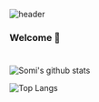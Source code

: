 ![header](https://capsule-render.vercel.app/api?type=waving&text=Nam%20Somi)
### Welcome 👋
#
![Somi's github stats](https://github-readme-stats.vercel.app/api?username=somi4219&show_icons=true&theme=buefy)

![Top Langs](https://github-readme-stats.vercel.app/api/top-langs/?username=somi4219&layout=compact&theme=buefy)

<!--
**somi4219/somi4219** is a ✨ _special_ ✨ repository because its `README.md` (this file) appears on your GitHub profile.

Here are some ideas to get you started:

- 🔭 I’m currently working on ...
- 🌱 I’m currently learning ...
- 👯 I’m looking to collaborate on ...
- 🤔 I’m looking for help with ...
- 💬 Ask me about ...
- 📫 How to reach me: ...
- 😄 Pronouns: ...
- ⚡ Fun fact: ...
-->
